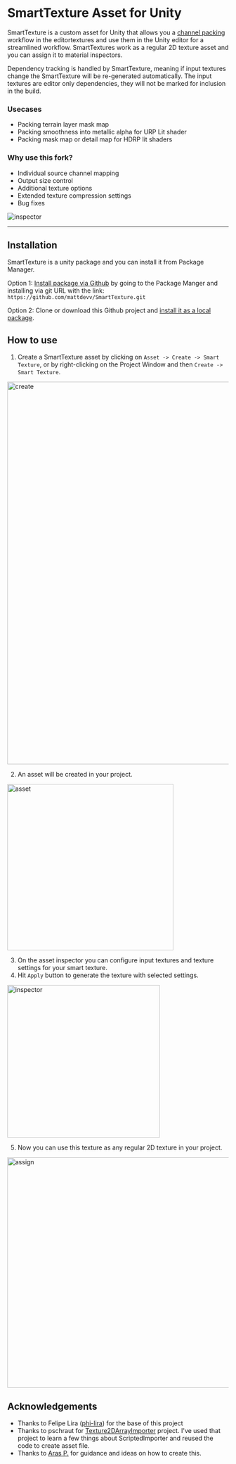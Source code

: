 # SmartTexture Asset for Unity
SmartTexture is a custom asset for Unity that allows you a [channel packing](http://wiki.polycount.com/wiki/ChannelPacking) workflow in the editortextures and use them in the Unity editor for a streamlined workflow.
SmartTextures work as a regular 2D texture asset and you can assign it to material inspectors.

Dependency tracking is handled by SmartTexture, meaning if input textures change the SmartTexture will be re-generated automatically. The input textures are editor only dependencies, they will not be marked for inclusion in the build.

### Usecases
- Packing terrain layer mask map
- Packing smoothness into metallic alpha for URP Lit shader
- Packing mask map or detail map for HDRP lit shaders

### Why use this fork?
- Individual source channel mapping
- Output size control
- Additional texture options
- Extended texture compression settings
- Bug fixes 

<img alt="inspector" src="https://github.com/mattdevv/SmartTexture/assets/94596138/29039c40-1247-4cfa-b67d-b4ad6bf47c73">


---


## Installation
SmartTexture is a unity package and you can install it from Package Manager.

Option 1: [Install package via Github](https://docs.unity3d.com/Manual/upm-ui-giturl.html) by going to the Package Manger and installing via git URL with the link: `https://github.com/mattdevv/SmartTexture.git`

Option 2: Clone or download this Github project and [install it as a local package](https://docs.unity3d.com/Manual/upm-ui-local.html).

## How to use
1) Create a SmartTexture asset by clicking on `Asset -> Create -> Smart Texture`, or by right-clicking on the Project Window and then `Create -> Smart Texture`.
<img width="870" alt="create" src="https://user-images.githubusercontent.com/7453395/82161430-d9865100-989c-11ea-9497-19d1cf77fed9.png">

2) An asset will be created in your project.
<img width="378" alt="asset" src="https://user-images.githubusercontent.com/7453395/82161427-d68b6080-989c-11ea-9fae-1d65e06ad3d6.png">

3) On the asset inspector you can configure input textures and texture settings for your smart texture.
4) Hit `Apply` button to generate the texture with selected settings.
<img width="347" alt="inspector" src="https://github.com/mattdevv/SmartTexture/assets/94596138/693532dc-be7f-4836-bbf2-b6ec4b990f5c">

5) Now you can use this texture as any regular 2D texture in your project.
<img width="524" alt="assign" src="https://github.com/mattdevv/SmartTexture/assets/94596138/432f0b89-d9d7-46df-95ae-63bf7a8b66fc">

## Acknowledgements
* Thanks to Felipe Lira ([phi-lira](https://github.com/phi-lira)) for the base of this project 
* Thanks to pschraut for [Texture2DArrayImporter](https://github.com/pschraut/UnityTexture2DArrayImportPipeline) project. I've used that project to learn a few things about ScriptedImporter and reused the code to create asset file. 
* Thanks to [Aras P.](https://twitter.com/aras_p) for guidance and ideas on how to create this.
